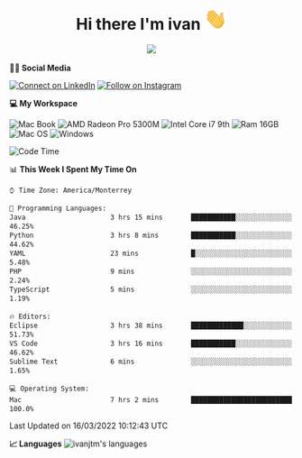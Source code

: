 <h1 align="center">Hi there I'm ivan <img src="https://raw.githubusercontent.com/ABSphreak/ABSphreak/master/gifs/Hi.gif" width="40px" /></h1>
<div align="center">
<img src="http://github-readme-streak-stats.herokuapp.com?user=ivanjtm&hide_border=true&background=00000000&border=FFFFFF00&sideNums=A8A8A8&sideLabels=A8A8A8&currStreakNum=FFC93C&dates=A8A8A8)](https://git.io/streak-stats"/>
</div>

**👦🏻 Social Media**

[![Connect on LinkedIn](https://img.shields.io/badge/LinkedIn-%230077B5.svg?&style=flat-square&logo=linkedin&logoColor=white)](https://www.linkedin.com/in/ivanjtm)
[![Follow on Instagram](https://img.shields.io/badge/Instagram-E4405F?style=flat-square&logo=instagram&logoColor=white)](https://www.instagram.com/ivanjtm)

**💻 My Workspace**

![Mac Book](https://img.shields.io/badge/Apple-MacBook_Pro_2019-999999?style=flat-square&logo=apple&logoColor=white)
![AMD Radeon Pro 5300M](https://img.shields.io/badge/AMD-Radeon_Pro_5300M-ED1C24?style=flat-square&logo=amd&logoColor=white)
![Intel Core i7 9th](https://img.shields.io/badge/Intel-Core_i7_9th-0071C5?style=flat-square&logo=intel&logoColor=white)
![Ram 16GB](https://img.shields.io/badge/RAM-16GB-230071C5?style=flat-square&logoColor=white)
![Mac OS](https://img.shields.io/badge/Mac%20OS-000000?style=flat-square&logo=apple&logoColor=white)
![Windows](https://img.shields.io/badge/Windows-0078D6?style=flat-square&logo=windows&logoColor=white)


<!--START_SECTION:waka-->
![Code Time](http://img.shields.io/badge/Code%20Time-637%20hrs%2038%20mins-blue)

📊 **This Week I Spent My Time On** 

```text
⌚︎ Time Zone: America/Monterrey

💬 Programming Languages: 
Java                     3 hrs 15 mins       ███████████░░░░░░░░░░░░░░   46.25% 
Python                   3 hrs 8 mins        ███████████░░░░░░░░░░░░░░   44.62% 
YAML                     23 mins             █░░░░░░░░░░░░░░░░░░░░░░░░   5.48% 
PHP                      9 mins              ░░░░░░░░░░░░░░░░░░░░░░░░░   2.24% 
TypeScript               5 mins              ░░░░░░░░░░░░░░░░░░░░░░░░░   1.19%

🔥 Editors: 
Eclipse                  3 hrs 38 mins       █████████████░░░░░░░░░░░░   51.73% 
VS Code                  3 hrs 16 mins       ███████████░░░░░░░░░░░░░░   46.62% 
Sublime Text             6 mins              ░░░░░░░░░░░░░░░░░░░░░░░░░   1.65%

💻 Operating System: 
Mac                      7 hrs 2 mins        █████████████████████████   100.0%

```


 Last Updated on 16/03/2022 10:12:43 UTC
<!--END_SECTION:waka-->
**📈 Languages**
 ![ivanjtm's languages](https://wakatime.com/share/@ivanjtm/a32f83c6-d0c9-49a4-a5ae-d0440b950377.svg)
